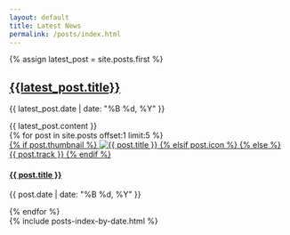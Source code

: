 ```yaml
---
layout: default
title: Latest News
permalink: /posts/index.html
---
```


<div class="container mt-32">
    <div class="col-md-8">
        <main class="mb-16">
            {% assign latest_post = site.posts.first %}
            <div class="latest-post">
                <h2  class="text-6xl"><a href="{{ latest_post.url }}">{{latest_post.title}}</a></h2>
                <p class="post-date">{{ latest_post.date | date: "%B %d, %Y" }}</p>
                <div class="post-content prose">
                    {{ latest_post.content }}
                </div>
            </div>
        </main>    
        <div class="row recent-posts">
                {% for post in site.posts offset:1 limit:5 %}
                <div class="col-md-4 post-thumbnail text-blue-500">
                    <a href="{{ post.url }}">
                        {% if post.thumbnail %}
                        <img src="{{ post.thumbnail }}" alt="{{ post.title }}" class="img-thumbnail">
                        {% elsif post.icon %}   
                         <span class="articons {{ post.icon }}"></span>
                        {% else %}
                        {{ post.track }}
                        {% endif %}
                        <h4 class="text-2xl">{{ post.title }}</h4>
                    </a>
                    <p class="post-date">{{ post.date | date: "%B %d, %Y" }}</p>
                </div>
                {% endfor %}
        </div>
    </div>
    {% include posts-index-by-date.html %}
</div>